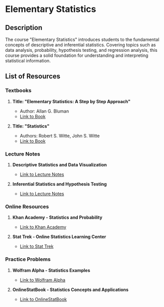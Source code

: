 # Elementary Statistics

## Description

The course "Elementary Statistics" introduces students to the fundamental concepts of descriptive and inferential statistics. Covering topics such as data analysis, probability, hypothesis testing, and regression analysis, this course provides a solid foundation for understanding and interpreting statistical information.

## List of Resources

### Textbooks

1. **Title: "Elementary Statistics: A Step by Step Approach"**
   - Author: Allan G. Bluman
   - [Link to Book](http://example.com/elementary-statistics-step-by-step)

2. **Title: "Statistics"**
   - Authors: Robert S. Witte, John S. Witte
   - [Link to Book](http://example.com/statistics-witte)

### Lecture Notes

1. **Descriptive Statistics and Data Visualization**
   - [Link to Lecture Notes](http://example.com/descriptive-statistics-data-visualization)

2. **Inferential Statistics and Hypothesis Testing**
   - [Link to Lecture Notes](http://example.com/inferential-statistics-hypothesis-testing)

### Online Resources

1. **Khan Academy - Statistics and Probability**
   - [Link to Khan Academy](http://khanacademy.org/statistics-probability)

2. **Stat Trek - Online Statistics Learning Center**
   - [Link to Stat Trek](http://stattrek.com)

### Practice Problems

1. **Wolfram Alpha - Statistics Examples**
   - [Link to Wolfram Alpha](http://wolframalpha.com/statistics-examples)

2. **OnlineStatBook - Statistics Concepts and Applications**
   - [Link to OnlineStatBook](http://onlinestatbook.com/statistics)